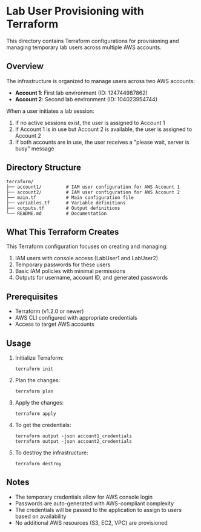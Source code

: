 # Lab User Provisioning with Terraform

This directory contains Terraform configurations for provisioning and managing temporary lab users across multiple AWS accounts.

## Overview

The infrastructure is organized to manage users across two AWS accounts:

- **Account 1**: First lab environment (ID: 124744987862)
- **Account 2**: Second lab environment (ID: 104023954744)

When a user initiates a lab session:
1. If no active sessions exist, the user is assigned to Account 1
2. If Account 1 is in use but Account 2 is available, the user is assigned to Account 2
3. If both accounts are in use, the user receives a "please wait, server is busy" message

## Directory Structure

```
terraform/
├── account1/         # IAM user configuration for AWS Account 1
├── account2/         # IAM user configuration for AWS Account 2
├── main.tf           # Main configuration file
├── variables.tf      # Variable definitions
├── outputs.tf        # Output definitions
└── README.md         # Documentation
```

## What This Terraform Creates

This Terraform configuration focuses on creating and managing:

1. IAM users with console access (LabUser1 and LabUser2)
2. Temporary passwords for these users
3. Basic IAM policies with minimal permissions
4. Outputs for username, account ID, and generated passwords

## Prerequisites

- Terraform (v1.2.0 or newer)
- AWS CLI configured with appropriate credentials
- Access to target AWS accounts

## Usage

1. Initialize Terraform:
   ```
   terraform init
   ```

2. Plan the changes:
   ```
   terraform plan
   ```

3. Apply the changes:
   ```
   terraform apply
   ```

4. To get the credentials:
   ```
   terraform output -json account1_credentials
   terraform output -json account2_credentials
   ```

5. To destroy the infrastructure:
   ```
   terraform destroy
   ```

## Notes

- The temporary credentials allow for AWS console login
- Passwords are auto-generated with AWS-compliant complexity
- The credentials will be passed to the application to assign to users based on availability
- No additional AWS resources (S3, EC2, VPC) are provisioned 
